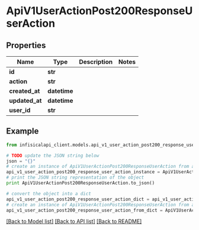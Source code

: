 # ApiV1UserActionPost200ResponseUserAction


## Properties
Name | Type | Description | Notes
------------ | ------------- | ------------- | -------------
**id** | **str** |  | 
**action** | **str** |  | 
**created_at** | **datetime** |  | 
**updated_at** | **datetime** |  | 
**user_id** | **str** |  | 

## Example

```python
from infisicalapi_client.models.api_v1_user_action_post200_response_user_action import ApiV1UserActionPost200ResponseUserAction

# TODO update the JSON string below
json = "{}"
# create an instance of ApiV1UserActionPost200ResponseUserAction from a JSON string
api_v1_user_action_post200_response_user_action_instance = ApiV1UserActionPost200ResponseUserAction.from_json(json)
# print the JSON string representation of the object
print ApiV1UserActionPost200ResponseUserAction.to_json()

# convert the object into a dict
api_v1_user_action_post200_response_user_action_dict = api_v1_user_action_post200_response_user_action_instance.to_dict()
# create an instance of ApiV1UserActionPost200ResponseUserAction from a dict
api_v1_user_action_post200_response_user_action_from_dict = ApiV1UserActionPost200ResponseUserAction.from_dict(api_v1_user_action_post200_response_user_action_dict)
```
[[Back to Model list]](../README.md#documentation-for-models) [[Back to API list]](../README.md#documentation-for-api-endpoints) [[Back to README]](../README.md)



